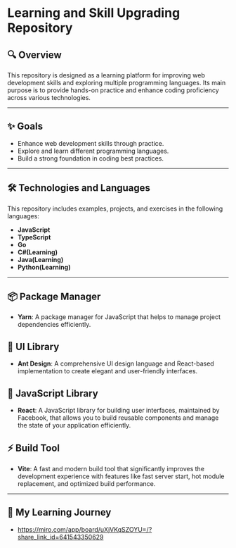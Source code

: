 # Learning and Skill Upgrading Repository

## 🔍 Overview  
This repository is designed as a learning platform for improving web development skills and exploring multiple programming languages. Its main purpose is to provide hands-on practice and enhance coding proficiency across various technologies.

---

## ✨ Goals  
- Enhance web development skills through practice.
- Explore and learn different programming languages.
- Build a strong foundation in coding best practices.

---

## 🛠️ Technologies and Languages  
This repository includes examples, projects, and exercises in the following languages:  
- **JavaScript**
- **TypeScript**
- **Go**
- **C#(Learning)**
- **Java(Learning)**
- **Python(Learning)**

---

## 📦 Package Manager

- **Yarn**: A package manager for JavaScript that helps to manage project dependencies efficiently.

## 💼 UI Library

- **Ant Design**: A comprehensive UI design language and React-based implementation to create elegant and user-friendly interfaces.

## 🌟 JavaScript Library

- **React**: A JavaScript library for building user interfaces, maintained by Facebook, that allows you to build reusable components and manage the state of your application efficiently.

## ⚡️ Build Tool

- **Vite**: A fast and modern build tool that significantly improves the development experience with features like fast server start, hot module replacement, and optimized build performance.

---

## 🚀 My Learning Journey

- https://miro.com/app/board/uXjVKqSZOYU=/?share_link_id=641543350629
